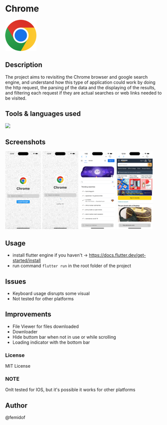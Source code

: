 # Chrome

<img height="100" src="assets/chrome-logo.png?raw=true"/>

## Description

The project aims to revisiting the Chrome browser and google search engine, and understand how this type of application could work by doing the http request, the parsing pf the data and the displaying of the results, and filtering each request if they are actual searches or web links needed to be visited.

## Tools & languages used

<img  src="https://skillicons.dev/icons?i=flutter,dart"/>

## Screenshots

<img height="250" src="screenshots/screen.png?raw=true"/> <img height="250" src="screenshots/screen0.png?raw=true"/> <img height="250" src="screenshots/screen1.png?raw=true"/> <img height="250" src="screenshots/screen2.png?raw=true"/>

## Usage

- install flutter engine if you haven't -> https://docs.flutter.dev/get-started/install
- run command `flutter run` in the root folder of the project

## Issues

- Keyboard usage disrupts some visual
- Not tested for other platforms

## Improvements

- File Viewer for files downloaded
- Downloader
- Hide buttom bar when not in use or while scrolling
- Loading indicator with the bottom bar

### License

MIT License

### NOTE

Onlt tested for IOS, but it's possible it works for other platforms

## Author

@femidof

